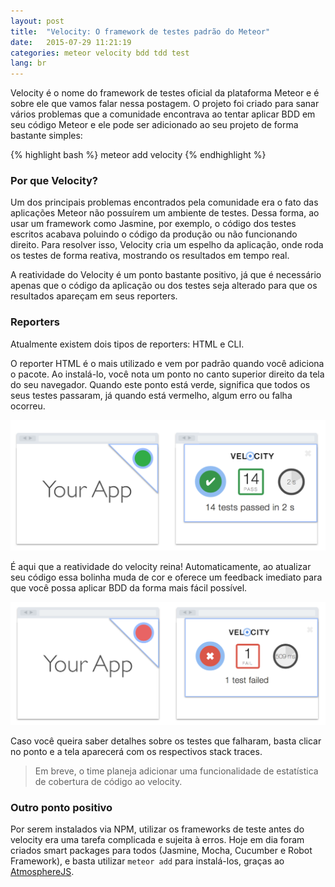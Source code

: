 ```yaml
---
layout: post
title:  "Velocity: O framework de testes padrão do Meteor"
date:   2015-07-29 11:21:19
categories: meteor velocity bdd tdd test
lang: br
---
```


Velocity é o nome do framework de testes oficial da plataforma Meteor e é sobre ele que vamos falar nessa postagem. O projeto foi criado para sanar vários problemas que a comunidade encontrava ao tentar aplicar BDD em seu código Meteor e ele pode ser adicionado ao seu projeto de forma bastante simples:

{% highlight bash %}
meteor add velocity
{% endhighlight %}

### Por que Velocity?

Um dos principais problemas encontrados pela comunidade era o fato das aplicações Meteor não possuírem um ambiente de testes. Dessa forma, ao usar um framework como Jasmine, por exemplo, o código dos testes escritos acabava poluindo o código da produção ou não funcionando direito. Para resolver isso, Velocity cria um espelho da aplicação, onde roda os testes de forma reativa, mostrando os resultados em tempo real.

A reatividade do Velocity é um ponto bastante positivo, já que é necessário apenas que o código da aplicação ou dos testes seja alterado para que os resultados apareçam em seus reporters.

### Reporters

Atualmente existem dois tipos de reporters: HTML e CLI.

O reporter HTML é o mais utilizado e vem por padrão quando você adiciona o pacote. Ao instalá-lo, você nota um ponto no canto superior direito da tela do seu navegador. Quando este ponto está verde, significa que todos os seus testes passaram, já quando está vermelho, algum erro ou falha ocorreu.

![Ponto que mostra os resultados dos testes](/images/passing_tests.png)

É aqui que a reatividade do velocity reina! Automaticamente, ao atualizar seu código essa bolinha muda de cor e oferece um feedback imediato para que você possa aplicar BDD da forma mais fácil possível.

![Ponto vermelho](/images/failing_tests.png)

Caso você queira saber detalhes sobre os testes que falharam, basta clicar no ponto e a tela aparecerá com os respectivos stack traces.

> Em breve, o time planeja adicionar uma funcionalidade de estatística de cobertura de código ao velocity.

### Outro ponto positivo

Por serem instalados via NPM, utilizar os frameworks de teste antes do velocity era uma tarefa complicada e sujeita à erros. Hoje em dia foram criados smart packages para todos (Jasmine, Mocha, Cucumber e Robot Framework), e basta utilizar `meteor add` para instalá-los, graças ao [AtmosphereJS](http://atmospherejs.com).
